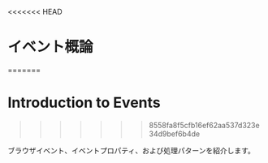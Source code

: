 <<<<<<< HEAD
# イベント概論
=======
# Introduction to Events
>>>>>>> 8558fa8f5cfb16ef62aa537d323e34d9bef6b4de

ブラウザイベント、イベントプロパティ、および処理パターンを紹介します。
